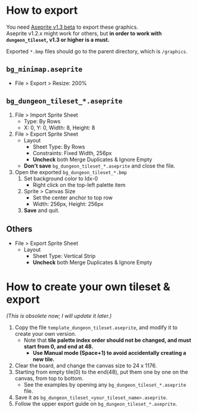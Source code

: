 # How to export

You need [Aseprite v1.3 beta](https://www.aseprite.org/beta/) to export these graphics.\
Aseprite v1.2.x might work for others, but **in order to work with `dungeon_tileset`, v1.3 or higher is a must.**

Exported `*.bmp` files should go to the parent directory, which is `/graphics`.


## `bg_minimap.aseprite`

* File > Export > Resize: 200%

## `bg_dungeon_tileset_*.aseprite`

1. File > Import Sprite Sheet
    * Type: By Rows
    * X: 0, Y: 0, Width: 8, Height: 8
2. File > Export Sprite Sheet
    * Layout
        + Sheet Type: By Rows
        + Constraints: Fixed Width, 256px
        + **Uncheck** both Merge Duplicates & Ignore Empty
    * **Don't save** `bg_dungeon_tileset_*.aseprite` and close the file. 
3. Open the exported `bg_dungeon_tileset_*.bmp`
    1. Set background color to Idx-0
        + Right click on the top-left palette item
    2. Sprite > Canvas Size
        + Set the center anchor to top row
        + Width: 256px, Height: 256px
    3. **Save** and quit.

## Others

* File > Export Sprite Sheet
    * Layout
        + Sheet Type: Vertical Strip
        + **Uncheck** both Merge Duplicates & Ignore Empty

# How to create your own tileset & export

*(This is obsolete now; I will update it later.)*

1. Copy the file `template_dungeon_tileset.aseprite`, and modify it to create your own version.
    * Note that **tile palette index order should not be changed, and must start from 0, and end at 48.**
        + **Use Manual mode (Space+1) to avoid accidentally creating a new tile.**
2. Clear the board, and change the canvas size to 24 x 1176.
3. Starting from empty tile(0) to the end(48), put them one by one on the canvas, from top to bottom.
    * See the examples by opening any `bg_dungeon_tileset_*.aseprite` file.
4. Save it as `bg_dungeon_tileset_<your_tileset_name>.aseprite`.
5. Follow the upper export guide on `bg_dungeon_tileset_*.aseprite`.
